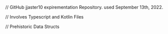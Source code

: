 
// GitHub jjaster10 expirementation Repository. used September 13th, 2022.

// Involves Typescript and Kotlin Files 

// Prehistoric Data Structs 
